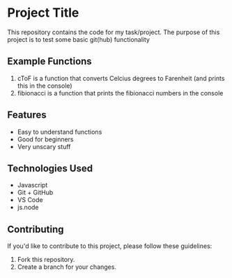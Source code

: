 # Project Title

This repository contains the code for my task/project. The purpose of this project is to test some basic git(hub) functionality

## Example Functions

1. cToF 
is a function that converts Celcius degrees to Farenheit (and prints this in the console)
2. fibionacci 
is a function that prints the fibionacci numbers in the console


## Features

- Easy to understand functions
- Good for beginners
- Very unscary stuff

## Technologies Used

- Javascript
- Git + GitHub
- VS Code
- js.node

## Contributing

If you'd like to contribute to this project, please follow these guidelines:

1. Fork this repository.
2. Create a branch for your changes.